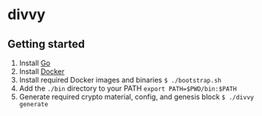 # divvy

## Getting started

1. Install [Go](https://golang.org/)
2. Install [Docker](https://www.docker.com/)
3. Install required Docker images and binaries `$ ./bootstrap.sh`
4. Add the `./bin` directory to your PATH `export PATH=$PWD/bin:$PATH`
5. Generate required crypto material, config, and genesis block `$ ./divvy generate`
